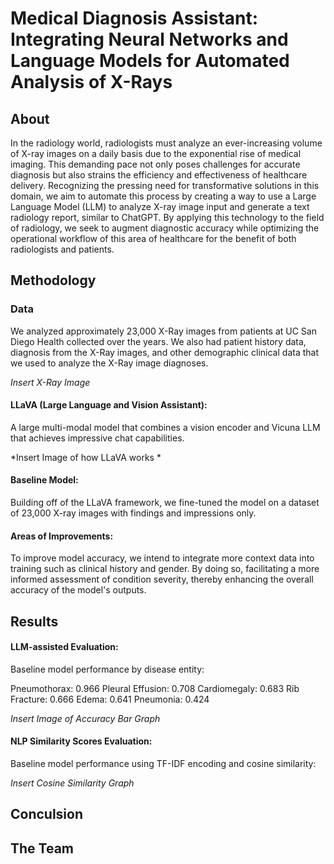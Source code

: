 # Medical Diagnosis Assistant: Integrating Neural Networks and Language Models for Automated Analysis of X-Rays

## About

In the radiology world, radiologists must analyze an ever-increasing volume of X-ray images on a daily basis due to the exponential rise of medical imaging. This demanding pace not only poses challenges for accurate diagnosis but also strains the efficiency and effectiveness of healthcare delivery. Recognizing the pressing need for transformative solutions in this domain, we aim to automate  this process by creating a way to use a Large Language Model (LLM) to analyze X-ray image input and generate a text radiology report, similar to ChatGPT. By applying this technology to the field of radiology, we seek to augment diagnostic accuracy while optimizing the operational workflow of this area of healthcare for the benefit of both radiologists and patients.

## Methodology

### Data

We analyzed approximately 23,000 X-Ray images from patients at UC San Diego Health collected over the years. We also had patient history data, diagnosis from the X-Ray images, and other demographic clinical data that we used to analyze the X-Ray image diagnoses. 

*Insert X-Ray Image*

#### LLaVA (Large Language and Vision Assistant): 
A large multi-modal model that combines a vision encoder and Vicuna LLM that achieves impressive chat capabilities.

*Insert Image of how LLaVA works *

#### Baseline Model: 
Building off of the LLaVA framework, we fine-tuned the model on a dataset of 23,000 X-ray images with findings and impressions only.

#### Areas of Improvements:
To improve model accuracy, we intend to integrate more context data into training such as clinical history and gender. By doing so, facilitating a more informed assessment of condition severity, thereby enhancing the overall accuracy of the model's outputs.



## Results

#### LLM-assisted Evaluation: 
Baseline model performance by disease entity:

Pneumothorax: 0.966
Pleural Effusion: 0.708
Cardiomegaly: 0.683
Rib Fracture: 0.666
Edema: 0.641
Pneumonia: 0.424

*Insert Image of Accuracy Bar Graph*


#### NLP Similarity Scores Evaluation:
Baseline model performance using TF-IDF encoding and cosine similarity:

*Insert Cosine Similarity Graph*



## Conculsion



## The Team



